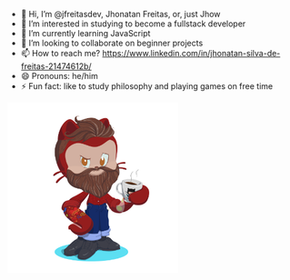 - 👋 Hi, I’m @jfreitasdev, Jhonatan Freitas, or, just Jhow
- 👀 I’m interested in studying to become a fullstack developer
- 🌱 I’m currently learning JavaScript
- 💞️ I’m looking to collaborate on beginner projects
- 📫 How to reach me?  https://www.linkedin.com/in/jhonatan-silva-de-freitas-21474612b/
- 😄 Pronouns: he/him
- ⚡ Fun fact: like to study philosophy and playing games on free time

<img src="octocat-1732123999813.png" width="300" heigh="600">
